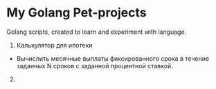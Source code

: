 # My Golang Pet-projects
 
Golang scripts, created to learn and experiment with language.


1) Калькулятор для ипотеки
* Вычислить месячные выплаты фиксированного срока в течение заданных N сроков с заданной процентной ставкой.

2)
